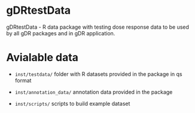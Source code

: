 # gDRtestData

gDRtestData - R data package with testing dose response data to be used by all gDR packages and in gDR application.


# Avialable data

- `inst/testdata/` folder with R datasets provided in the package in qs format

- `inst/annotation_data/`	annotation data provided in the package

- `inst/scripts/`	scripts to build example dataset
